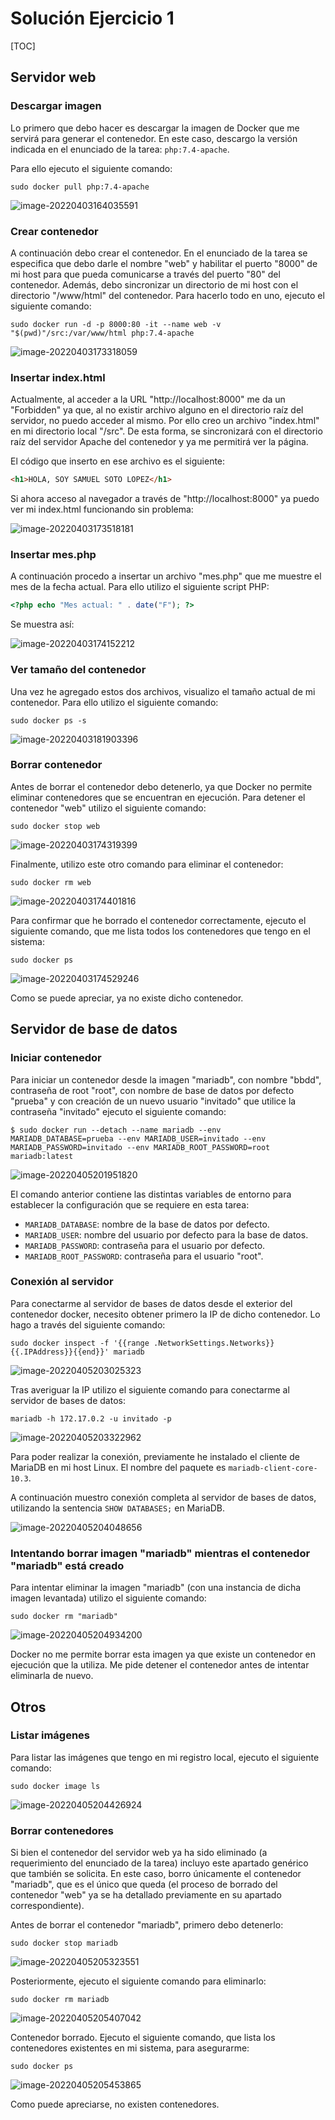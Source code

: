 # Solución Ejercicio 1

[TOC]

## Servidor web

### Descargar imagen

Lo primero que debo hacer es descargar la imagen de Docker que me servirá para generar el contenedor. En este caso, descargo la versión indicada en el enunciado de la tarea: `php:7.4-apache`.

Para ello ejecuto el siguiente comando:

```shell
sudo docker pull php:7.4-apache
```

![image-20220403164035591](solucion_ej1.assets/image-20220403164035591-16491874358792.png)

### Crear contenedor

A continuación debo crear el contenedor. En el enunciado de la tarea se especifica que debo darle el nombre "web" y habilitar el puerto "8000" de mi host para que pueda comunicarse a través del puerto "80" del contenedor. Además, debo sincronizar un directorio de mi host con el directorio "/www/html" del contenedor. Para hacerlo todo en uno, ejecuto el siguiente comando:

```shell
sudo docker run -d -p 8000:80 -it --name web -v "$(pwd)"/src:/var/www/html php:7.4-apache
```

![image-20220403173318059](solucion_ej1.assets/image-20220403173318059-16491874612935.png)

### Insertar index.html

Actualmente, al acceder a la URL "http://localhost:8000" me da un "Forbidden" ya que, al no existir archivo alguno en el directorio raíz del servidor, no puedo acceder al mismo. Por ello creo un archivo "index.html" en mi directorio local "/src". De esta forma, se sincronizará con el directorio raíz del servidor Apache del contenedor y ya me permitirá ver la página.

El código que inserto en ese archivo es el siguiente:

```html
<h1>HOLA, SOY SAMUEL SOTO LOPEZ</h1>
```

Si ahora acceso al navegador a través de "http://localhost:8000" ya puedo ver mi index.html funcionando sin problema:

![image-20220403173518181](solucion_ej1.assets/image-20220403173518181-16491874777188.png)

### Insertar mes.php

A continuación procedo a insertar un archivo "mes.php" que me muestre el mes de la fecha actual. Para ello utilizo el siguiente script PHP:

```php
<?php echo "Mes actual: " . date("F"); ?>
```

Se muestra así:

![image-20220403174152212](solucion_ej1.assets/image-20220403174152212-164918749034611.png)

### Ver tamaño del contenedor

Una vez he agregado estos dos archivos, visualizo el tamaño actual de mi contenedor. Para ello utilizo el siguiente comando:

```shell
sudo docker ps -s
```

![image-20220403181903396](solucion_ej1.assets/image-20220403181903396-164918750071814.png)

### Borrar contenedor

Antes de borrar el contenedor debo detenerlo, ya que Docker no permite eliminar contenedores que se encuentran en ejecución. Para detener el contenedor "web" utilizo el siguiente comando:

```shell
sudo docker stop web
```

![image-20220403174319399](solucion_ej1.assets/image-20220403174319399-164918751793017.png)

Finalmente, utilizo este otro comando para eliminar el contenedor:

```shell
sudo docker rm web
```

![image-20220403174401816](solucion_ej1.assets/image-20220403174401816.png)

Para confirmar que he borrado el contenedor correctamente, ejecuto el siguiente comando, que me lista todos los contenedores que tengo en el sistema:

```shell
sudo docker ps
```

![image-20220403174529246](solucion_ej1.assets/image-20220403174529246.png)

Como se puede apreciar, ya no existe dicho contenedor.

## Servidor de base de datos

### Iniciar contenedor

Para iniciar un contenedor desde la imagen "mariadb", con nombre "bbdd", contraseña de root "root", con nombre de base de datos por defecto "prueba" y con creación de un nuevo usuario "invitado" que utilice la contraseña "invitado" ejecuto el siguiente comando:

```shell
$ sudo docker run --detach --name mariadb --env MARIADB_DATABASE=prueba --env MARIADB_USER=invitado --env MARIADB_PASSWORD=invitado --env MARIADB_ROOT_PASSWORD=root  mariadb:latest
```

![image-20220405201951820](solucion_ej1.assets/image-20220405201951820.png)

El comando anterior contiene las distintas variables de entorno para establecer la configuración que se requiere en esta tarea:

- `MARIADB_DATABASE`: nombre de la base de datos por defecto.
- `MARIADB_USER`: nombre del usuario por defecto para la base de datos.
- `MARIADB_PASSWORD`: contraseña para el usuario por defecto.
- `MARIADB_ROOT_PASSWORD`: contraseña para el usuario "root".

### Conexión al servidor

Para conectarme al servidor de bases de datos desde el exterior del contenedor docker, necesito obtener primero la IP de dicho contenedor. Lo hago a través del siguiente comando:

```shell
sudo docker inspect -f '{{range .NetworkSettings.Networks}}{{.IPAddress}}{{end}}' mariadb
```

![image-20220405203025323](solucion_ej1.assets/image-20220405203025323.png)

Tras averiguar la IP utilizo el siguiente comando para conectarme al servidor de bases de datos:

```shell
mariadb -h 172.17.0.2 -u invitado -p
```

![image-20220405203322962](solucion_ej1.assets/image-20220405203322962.png)

Para poder realizar la conexión, previamente he instalado el cliente de MariaDB en mi host Linux. El nombre del paquete es `mariadb-client-core-10.3`.

A continuación muestro conexión completa al servidor de bases de datos, utilizando la sentencia `SHOW DATABASES;` en MariaDB.

![image-20220405204048656](solucion_ej1.assets/image-20220405204048656.png)

### Intentando borrar imagen "mariadb" mientras el contenedor "mariadb" está creado

Para intentar eliminar la imagen "mariadb" (con una instancia de dicha imagen levantada) utilizo el siguiente comando:

```shell
sudo docker rm "mariadb"
```

![image-20220405204934200](solucion_ej1.assets/image-20220405204934200.png)

Docker no me permite borrar esta imagen ya que existe un contenedor en ejecución que la utiliza. Me pide detener el contenedor antes de intentar eliminarla de nuevo.

## Otros

### Listar imágenes

Para listar las imágenes que tengo en mi registro local, ejecuto el siguiente comando:

```shell
sudo docker image ls
```

![image-20220405204426924](solucion_ej1.assets/image-20220405204426924.png)

### Borrar contenedores

Si bien el contenedor del servidor web ya ha sido eliminado (a requerimiento del enunciado de la tarea) incluyo este apartado genérico que también se solicita. En este caso, borro únicamente el contenedor "mariadb", que es el único que queda (el proceso de borrado del contenedor "web" ya se ha detallado previamente en su apartado correspondiente).

Antes de borrar el contenedor "mariadb", primero debo detenerlo:

```shell
sudo docker stop mariadb
```

![image-20220405205323551](solucion_ej1.assets/image-20220405205323551.png)

Posteriormente, ejecuto el siguiente comando para eliminarlo:

```shell
sudo docker rm mariadb
```

![image-20220405205407042](solucion_ej1.assets/image-20220405205407042.png)

Contenedor borrado. Ejecuto el siguiente comando, que lista los contenedores existentes en mi sistema, para asegurarme:

```shell
sudo docker ps
```

![image-20220405205453865](solucion_ej1.assets/image-20220405205453865.png)

Como puede apreciarse, no existen contenedores.